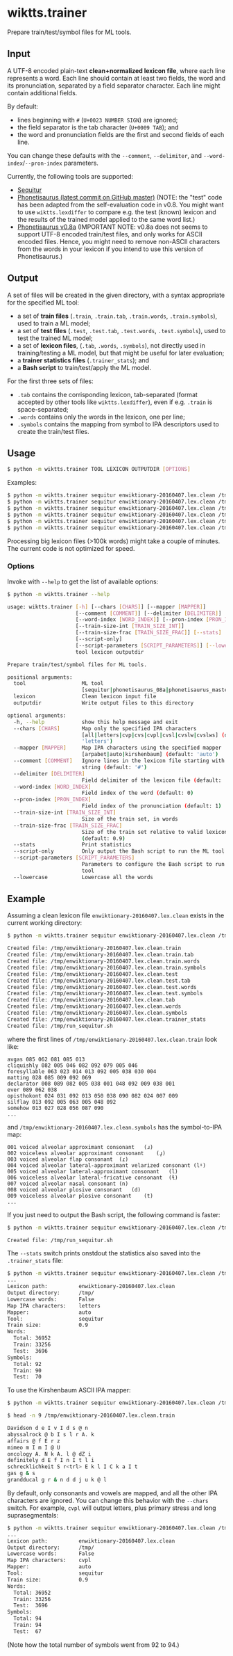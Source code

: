 # wiktts.trainer 

Prepare train/test/symbol files for ML tools.


## Input

A UTF-8 encoded plain-text **clean+normalized lexicon file**,
where each line represents a word.
Each line should contain at least two fields,
the word and its pronunciation,
separated by a field separator character.
Each line might contain additional fields.

By default:
* lines beginning with ``#`` (``U+0023 NUMBER SIGN``) are ignored;
* the field separator is the tab character (``U+0009 TAB``); and
* the word and pronunciation fields are the first and second fields of each line.

You can change these defaults with the ``--comment``, ``--delimiter``, and
``--word-index``/``--pron-index`` parameters.

Currently, the following tools are supported:

* [Sequitur](https://www-i6.informatik.rwth-aachen.de/web/Software/g2p.html)
* [Phonetisaurus (latest commit on GitHub master)](https://github.com/AdolfVonKleist/Phonetisaurus)
  (NOTE: the "test" code has been adapted from the self-evaluation code in v0.8.
  You might want to use ``wiktts.lexdiffer`` to compare e.g. the test (known) lexicon and
  the results of the trained model applied to the same word list.)
* [Phonetisaurus v0.8a](https://code.google.com/archive/p/phonetisaurus/)
  (IMPORTANT NOTE: v0.8a does not seems to support UTF-8 encoded train/test files,
  and only works for ASCII encoded files.
  Hence, you might need to remove non-ASCII characters from the words in your lexicon
  if you intend to use this version of Phonetisaurus.)


## Output

A set of files will be created in the given directory,
with a syntax appropriate for the specified ML tool:

* a set of **train files**
  (``.train``, ``.train.tab``, ``.train.words``, ``.train.symbols``),
  used to train a ML model;
* a set of **test files**
  (``.test``, ``.test.tab``, ``.test.words``, ``.test.symbols``),
  used to test the trained ML model;
* a set of **lexicon files**,
  (``.tab``, ``.words``, ``.symbols``),
  not directly used in training/testing a ML model,
  but that might be useful for later evaluation;
* a **trainer statistics files** (``.trainer_stats``); and
* a **Bash script** to train/test/apply the ML model.

For the first three sets of files:

* ``.tab`` contains the corrisponding lexicon, tab-separated
  (format accepted by other tools like ``wiktts.lexdiffer``),
  even if e.g. ``.train`` is space-separated;
* ``.words`` contains only the words in the lexicon, one per line;
* ``.symbols`` contains the mapping from symbol to IPA descriptors
  used to create the train/test files.


## Usage

```bash
$ python -m wiktts.trainer TOOL LEXICON OUTPUTDIR [OPTIONS]
```

Examples:

```bash
$ python -m wiktts.trainer sequitur enwiktionary-20160407.lex.clean /tmp/
$ python -m wiktts.trainer sequitur enwiktionary-20160407.lex.clean /tmp/ --script-only
$ python -m wiktts.trainer sequitur enwiktionary-20160407.lex.clean /tmp/ --lowercase
$ python -m wiktts.trainer sequitur enwiktionary-20160407.lex.clean /tmp/ --train-size-frac 0.8
$ python -m wiktts.trainer sequitur enwiktionary-20160407.lex.clean /tmp/ --mapper kirshenbaum
$ python -m wiktts.trainer sequitur enwiktionary-20160407.lex.clean /tmp/ --mapper arpabet 
```

Processing big lexicon files (>100k words) might take a couple of minutes.
The current code is not optimized for speed.

### Options

Invoke with ``--help`` to get the list of available options:

```bash
$ python -m wiktts.trainer --help

usage: wiktts.trainer [-h] [--chars [CHARS]] [--mapper [MAPPER]]
                      [--comment [COMMENT]] [--delimiter [DELIMITER]]
                      [--word-index [WORD_INDEX]] [--pron-index [PRON_INDEX]]
                      [--train-size-int [TRAIN_SIZE_INT]]
                      [--train-size-frac [TRAIN_SIZE_FRAC]] [--stats]
                      [--script-only]
                      [--script-parameters [SCRIPT_PARAMETERS]] [--lowercase]
                      tool lexicon outputdir

Prepare train/test/symbol files for ML tools.

positional arguments:
  tool                  ML tool
                        [sequitur|phonetisaurus_08a|phonetisaurus_master]
  lexicon               Clean lexicon input file
  outputdir             Write output files to this directory

optional arguments:
  -h, --help            show this help message and exit
  --chars [CHARS]       Map only the specified IPA characters
                        [all|letters|cvp|cvs|cvpl|cvsl|cvslw|cvslws] (default:
                        'letters')
  --mapper [MAPPER]     Map IPA characters using the specified mapper
                        [arpabet|auto|kirshenbaum] (default: 'auto')
  --comment [COMMENT]   Ignore lines in the lexicon file starting with this
                        string (default: '#')
  --delimiter [DELIMITER]
                        Field delimiter of the lexicon file (default: '\t')
  --word-index [WORD_INDEX]
                        Field index of the word (default: 0)
  --pron-index [PRON_INDEX]
                        Field index of the pronunciation (default: 1)
  --train-size-int [TRAIN_SIZE_INT]
                        Size of the train set, in words
  --train-size-frac [TRAIN_SIZE_FRAC]
                        Size of the train set relative to valid lexicon size
                        (default: 0.9)
  --stats               Print statistics
  --script-only         Only output the Bash script to run the ML tool
  --script-parameters [SCRIPT_PARAMETERS]
                        Parameters to configure the Bash script to run the ML
                        tool
  --lowercase           Lowercase all the words
```


## Example

Assuming a clean lexicon file ``enwiktionary-20160407.lex.clean`` exists
in the current working directory:

```bash
$ python -m wiktts.trainer sequitur enwiktionary-20160407.lex.clean /tmp/

Created file: /tmp/enwiktionary-20160407.lex.clean.train
Created file: /tmp/enwiktionary-20160407.lex.clean.train.tab
Created file: /tmp/enwiktionary-20160407.lex.clean.train.words
Created file: /tmp/enwiktionary-20160407.lex.clean.train.symbols
Created file: /tmp/enwiktionary-20160407.lex.clean.test
Created file: /tmp/enwiktionary-20160407.lex.clean.test.tab
Created file: /tmp/enwiktionary-20160407.lex.clean.test.words
Created file: /tmp/enwiktionary-20160407.lex.clean.test.symbols
Created file: /tmp/enwiktionary-20160407.lex.clean.tab
Created file: /tmp/enwiktionary-20160407.lex.clean.words
Created file: /tmp/enwiktionary-20160407.lex.clean.symbols
Created file: /tmp/enwiktionary-20160407.lex.clean.trainer_stats
Created file: /tmp/run_sequitur.sh
```

where the first lines of ``/tmp/enwiktionary-20160407.lex.clean.train`` look like:

```
avgas 085 062 081 085 013
cliquishly 082 005 046 082 092 079 005 046
foresyllable 063 023 014 013 092 005 038 030 004
matting 028 085 009 092 069
declarator 008 089 082 005 038 001 048 092 009 038 001
ever 089 062 038
opisthokont 024 031 092 013 050 038 090 082 024 007 009
silflay 013 092 005 063 005 048 092
somehow 013 027 028 056 087 090
...
```

and ``/tmp/enwiktionary-20160407.lex.clean.symbols`` has the symbol-to-IPA map:

```
001	voiced alveolar approximant consonant	(ɹ)
002	voiceless alveolar approximant consonant	(ɹ̥)
003	voiced alveolar flap consonant	(ɾ)
004	voiced alveolar lateral-approximant velarized consonant	(lˠ)
005	voiced alveolar lateral-approximant consonant	(l)
006	voiceless alveolar lateral-fricative consonant	(ɬ)
007	voiced alveolar nasal consonant	(n)
008	voiced alveolar plosive consonant	(d)
009	voiceless alveolar plosive consonant	(t)
...
```

If you just need to output the Bash script,
the following command is faster:

```bash
$ python -m wiktts.trainer sequitur enwiktionary-20160407.lex.clean /tmp/ --script-only

Created file: /tmp/run_sequitur.sh
```

The ``--stats`` switch prints onstdout
the statistics also saved into the ``.trainer_stats`` file:

```bash
$ python -m wiktts.trainer sequitur enwiktionary-20160407.lex.clean /tmp/ --stats
...
Lexicon path:          enwiktionary-20160407.lex.clean
Output directory:      /tmp/
Lowercase words:       False
Map IPA characters:    letters
Mapper:                auto
Tool:                  sequitur
Train size:            0.9
Words:
  Total: 36952
  Train: 33256
  Test:  3696
Symbols:
  Total: 92
  Train: 90
  Test:  70
```

To use the Kirshenbaum ASCII IPA mapper:

```bash
$ python -m wiktts.trainer sequitur enwiktionary-20160407.lex.clean /tmp/ --mapper kirshenbaum

$ head -n 9 /tmp/enwiktionary-20160407.lex.clean.train

Davidson d e I v I d s @ n
abyssalrock @ b I s l r A. k
affairs @ f E r z
mimeo m I m I @ U
oncology A. N k A. l @ dZ i
definitely d E f I n I t l i
schrecklichkeit S r<trl> E k l I C k a I t
gas g & s
grandducal g r & n d d j u k @ l
```

By default, only consonants and vowels are mapped, and all the other IPA characters are ignored.
You can change this behavior with the ``--chars`` switch.
For example, ``cvpl`` will output letters, plus primary stress and long suprasegmentals:

```bash
$ python -m wiktts.trainer sequitur enwiktionary-20160407.lex.clean /tmp/ --stats --chars cvpl 
...
Lexicon path:          enwiktionary-20160407.lex.clean
Output directory:      /tmp/
Lowercase words:       False
Map IPA characters:    cvpl
Mapper:                auto
Tool:                  sequitur
Train size:            0.9
Words:
  Total: 36952
  Train: 33256
  Test:  3696
Symbols:
  Total: 94
  Train: 94
  Test:  67
```

(Note how the total number of symbols went from 92 to 94.)



